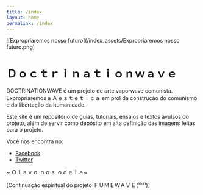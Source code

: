 ```yaml
---
title: /index
layout: home
permalink: /index
---
```


![Expropriaremos nosso futuro](/index_assets/Expropriaremos nosso futuro.png)

# Ｄｏｃｔｒｉｎａｔｉｏｎｗａｖｅ

DOCTRINATIONWAVE é um projeto de arte vaporwave comunista. Expropriaremos a Ａｅｓｔｅｔｉｃａ em prol da construção do comunismo e da libertação da humanidade.

Este site é um repositório de guias, tutoriais, ensaios e textos avulsos do projeto, além de servir como depósito em alta definição das imagens feitas para o projeto.

Você nos encontra no:

- [Facebook](https://www.facebook.com/DOCTRINATIONWAVE/)
- [Twitter](https://twitter.com/Doutrinarwave)

~ Ｏｌａｖｏ ｎｏｓ ｏｄｅｉａ~

[Continuação espiritual do projeto ＦＵＭＥＷＡＶＥ(¹⁹⁹¹)]

